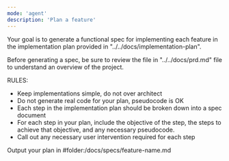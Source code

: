 ```yaml
---
mode: 'agent'
description: 'Plan a feature'
---
```


Your goal is to generate a functional spec for implementing each feature in the implementation plan provided in "../../docs/implementation-plan".

Before generating a spec, be sure to review the file in "../../docs/prd.md" file to understand an overview of the project.

RULES:
- Keep implementations simple, do not over architect
- Do not generate real code for your plan, pseudocode is OK
- Each step in the implementation plan should be broken down into a spec document
- For each step in your plan, include the objective of the step, the steps to achieve that objective, and any necessary pseudocode.
- Call out any necessary user intervention required for each step

Output your plan in #folder:/docs/specs/feature-name.md